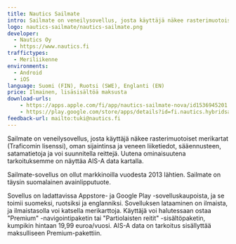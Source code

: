 ```yaml
---
title: Nautics Sailmate
intro: Sailmate on veneilysovellus, josta käyttäjä näkee rasterimuotoiset merikartat (Traficomin lisenssi), oman sijaintinsa ja veneen liiketiedot, sääennusteen, satamatietoja ja voi suunnitella reittejä.
logo: nautics-sailmate/nautics-sailmate.png
developer:
  - Nautics Oy
  - https://www.nautics.fi
traffictypes:
  - Meriliikenne
environments:
  - Android
  - iOS
language: Suomi (FIN), Ruotsi (SWE), Englanti (EN)
price: Ilmainen, lisäsisältöä maksusta
download-urls:
    - https://apps.apple.com/fi/app/nautics-sailmate-nova/id1536945201
    - https://play.google.com/store/apps/details?id=fi.nautics.hybridsailmate
feedback-url: mailto:tuki@nautics.fi
---
```


Sailmate on veneilysovellus, josta käyttäjä näkee rasterimuotoiset
merikartat (Traficomin lisenssi), oman sijaintinsa ja veneen
liiketiedot, sääennusteen, satamatietoja ja voi suunnitella reittejä.
Uutena ominaisuutena tarkoituksemme on näyttäa AIS-A data kartalla.

Sailmate-sovellus on ollut markkinoilla vuodesta 2013 lähtien. Sailmate
on täysin suomalainen avainlipputuote.

Sovellus on ladattavissa Appstore- ja Google Play -sovelluskaupoista, ja
se toimii suomeksi, ruotsiksi ja englanniksi. Sovelluksen lataaminen on
ilmaista, ja ilmaistasolla voi katsella merikarttoja. Käyttäjä voi
halutessaan ostaa "Premium" -navigointipaketin tai "Partiolaisten
reitit" -sisältöpaketin, kumpikin hintaan 19,99 euroa/vuosi. AIS-A data
on tarkoitus sisällyttää maksulliseen Premium-pakettiin.
